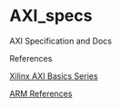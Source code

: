 # AXI_specs
AXI Specification and Docs

References

<a href="https://support.xilinx.com/s/topic/0TO2E000000YNxCWAW/axi-basics-series?language=en_US&tabset-50c42=2">Xilinx AXI Basics Series</a>

<a href="https://developer.arm.com/documentation/ihi0022/e/AMBA-AXI3-and-AXI4-Protocol-Specification?_ga=2.67820049.1631882347.1556009271-151447318.1544783517">ARM References</a>


